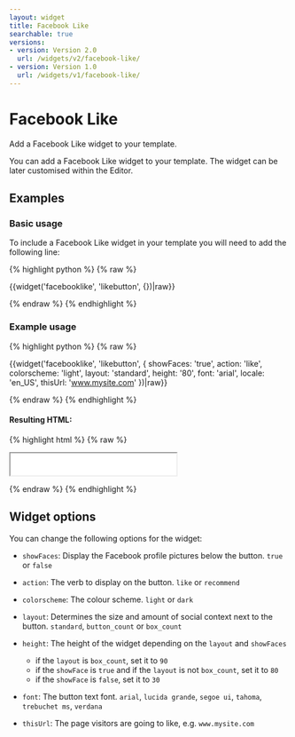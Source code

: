 ```yaml
---
layout: widget
title: Facebook Like
searchable: true
versions:
- version: Version 2.0
  url: /widgets/v2/facebook-like/
- version: Version 1.0
  url: /widgets/v1/facebook-like/
---
```


# Facebook Like

Add a Facebook Like widget to your template.

You can add a Facebook Like widget to your template. The widget can be later customised within the Editor.

## Examples

### Basic usage

To include a Facebook Like widget in your template you will need to add the following line:

{% highlight python %}
{% raw %}

{{widget('facebooklike', 'likebutton', {})|raw}}

{% endraw %}
{% endhighlight %}

### Example usage

{% highlight python %}
{% raw %}

{{widget('facebooklike', 'likebutton', {
  showFaces: 'true',
  action: 'like',
  colorscheme: 'light',
  layout: 'standard',
  height: '80',
  font: 'arial',
  locale: 'en_US',
  thisUrl: 'www.mysite.com'
})|raw}}

{% endraw %}
{% endhighlight %}

#### Resulting HTML:

{% highlight html %}
{% raw %}

<div id="page-zones__template-widgets__likebutton" data-name="facebooklike" class="widget  widget--template-widget">
  <div class="bk-facebooklike  facebooklike  widget__facebooklike">
    <iframe src="//www.facebook.com/plugins/like.php..." style="height:40px;"></iframe>
  </div>
</div>

{% endraw %}
{% endhighlight %}

## Widget options

You can change the following options for the widget:

* `showFaces`: Display the Facebook profile pictures below the button. `true` or `false`

* `action`: The verb to display on the button. `like` or `recommend`

* `colorscheme`: The colour scheme. `light` or `dark`

* `layout`: Determines the size and amount of social context next to the button.
`standard`, `button_count` or `box_count`

* `height`: The height of the widget depending on the `layout` and `showFaces`

  * if the `layout` is `box_count`, set it to `90`
  * if the `showFace` is `true` and if the `layout` is not `box_count`, set it to `80`
  * if the `showFace` is `false`, set it to `30`

* `font`: The button text font. `arial`, `lucida grande`, `segoe ui`, `tahoma`, `trebuchet ms`, `verdana`

* `thisUrl`: The page visitors are going to like, e.g. `www.mysite.com`
